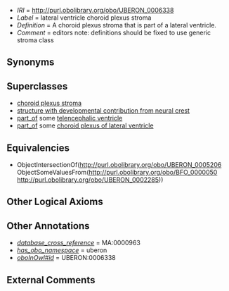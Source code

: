  * *IRI* = http://purl.obolibrary.org/obo/UBERON_0006338
 * *Label* = lateral ventricle choroid plexus stroma
 * *Definition* = A choroid plexus stroma that is part of a lateral ventricle.
 * *Comment* = editors note: definitions should be fixed to use generic stroma class

## Synonyms


## Superclasses

 * [choroid plexus stroma](../../UBERON/06/UBERON_0005206.md)
 * [structure with developmental contribution from neural crest](../../UBERON/14/UBERON_0010314.md)
 * [part_of](../../BFO/50/BFO_0000050.md) some [telencephalic ventricle](../../UBERON/85/UBERON_0002285.md)
 * [part_of](../../BFO/50/BFO_0000050.md) some [choroid plexus of lateral ventricle](../../UBERON/07/UBERON_0002307.md)

## Equivalencies

 * ObjectIntersectionOf(<http://purl.obolibrary.org/obo/UBERON_0005206> ObjectSomeValuesFrom(<http://purl.obolibrary.org/obo/BFO_0000050> <http://purl.obolibrary.org/obo/UBERON_0002285>))

## Other Logical Axioms


## Other Annotations

 * *[database_cross_reference](../../ef/oboInOwl#hasDbXref.md)* = MA:0000963
 * *[has_obo_namespace](../../ce/oboInOwl#hasOBONamespace.md)* = uberon
 * *[oboInOwl#id](../../id/oboInOwl#id.md)* = UBERON:0006338

## External Comments

